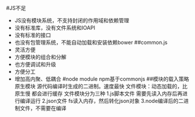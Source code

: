 #JS不足- JS没有模块系统，不支持封闭的作用域和依赖管理- 没有标准库，没有文件系统和IOAPI- 没有标准的接口- 也没有包管理系统，不能自动加载和安装依赖bower##common.js- 灵活方便- 方便模块的组合和分解- 也方便调试和升级- 方便分工- 增加高内聚、低耦合#node modulenpm基于commonjs##模块的载入策略原生模块 源代码编译时生成的二进制。速度最快文件模块：动态加载的，比原生慢都会进行缓存文件模块分为三种1.js脚本文件 需要先读入内存后再进行编译运行2.json文件 fs读入内存，然后转化json对象3.node编译后的二进制文件，不需要在编译